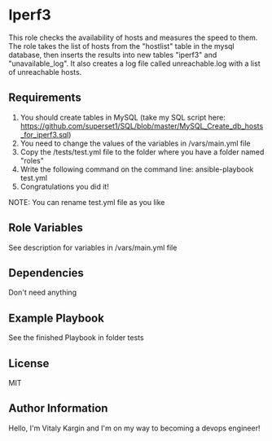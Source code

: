 Iperf3
=========

This role checks the availability of hosts and measures the speed to them. The role takes the list of hosts from the "hostlist" table in the mysql database, then inserts the results into new tables "iperf3" and "unavailable_log". It also creates a log file called unreachable.log with a list of unreachable hosts.

Requirements
------------

1. You should create tables in MySQL (take my SQL script here: https://github.com/superset1/SQL/blob/master/MySQL_Create_db_hosts_for_iperf3.sql)
2. You need to change the values of the variables in /vars/main.yml file
3. Copy the /tests/test.yml file to the folder where you have a folder named "roles"
4. Write the following command on the command line: 
   ansible-playbook test.yml
5. Congratulations you did it!

NOTE:  You can rename test.yml file as you like 


Role Variables
--------------

See description for variables in /vars/main.yml file


Dependencies
------------

Don't need anything

Example Playbook
----------------

See the finished Playbook in folder tests

License
-------

MIT

Author Information
------------------

Hello, I'm Vitaly Kargin and I'm on my way to becoming a devops engineer!